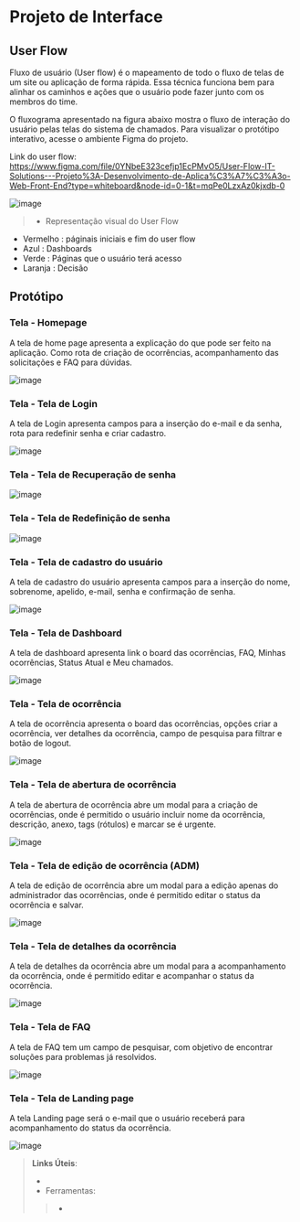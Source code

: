 
# Projeto de Interface

## User Flow

Fluxo de usuário (User flow) é o mapeamento de todo o fluxo de telas de um site ou aplicação de forma rápida. Essa técnica funciona bem para alinhar os caminhos e ações que o usuário pode fazer junto com os membros do time.

O fluxograma apresentado na figura abaixo mostra o fluxo de interação do usuário pelas telas do sistema de chamados. Para visualizar o protótipo interativo, acesse o ambiente Figma do projeto.

Link do user flow: https://www.figma.com/file/0YNbeE323cefjp1EcPMvO5/User-Flow-IT-Solutions---Projeto%3A-Desenvolvimento-de-Aplica%C3%A7%C3%A3o-Web-Front-End?type=whiteboard&node-id=0-1&t=mqPe0LzxAz0kjxdb-0

![image](https://github.com/ICEI-PUC-Minas-PMV-ADS/pmv-ads-2023-2-e1-proj-web-t5-it-solutions/assets/136030209/c28b9d56-4d10-4da9-acc7-b817d8ab7b30)

> - Representação visual do User Flow
* Vermelho : páginais iniciais e fim do user flow
* Azul : Dashboards
* Verde : Páginas que o usuário terá acesso
* Laranja : Decisão


## Protótipo

### Tela - Homepage

A tela de home page apresenta a explicação do que pode ser feito na aplicação. Como rota de criação de ocorrências, acompanhamento das solicitações e FAQ para dúvidas.

![image](https://github.com/ICEI-PUC-Minas-PMV-ADS/pmv-ads-2023-2-e1-proj-web-t5-it-solutions/assets/136030209/5058cc16-201a-43d1-ac4a-250c33b1cf45)

### Tela - Tela de Login

A tela de Login apresenta campos para a inserção do e-mail e da senha, rota para redefinir senha e criar cadastro.

![image](https://github.com/ICEI-PUC-Minas-PMV-ADS/pmv-ads-2023-2-e1-proj-web-t5-it-solutions/assets/136030209/c318ccc7-42c6-4cff-ae2e-3076404ce0bb)

### Tela - Tela de Recuperação de senha

![image](https://github.com/ICEI-PUC-Minas-PMV-ADS/pmv-ads-2023-2-e1-proj-web-t5-it-solutions/assets/136030209/e6051b70-5659-4d3e-8b98-a8e65f340afc)

### Tela - Tela de Redefinição de senha

![image](https://github.com/ICEI-PUC-Minas-PMV-ADS/pmv-ads-2023-2-e1-proj-web-t5-it-solutions/assets/136030209/18e7f7f1-0c6d-4171-8113-2d653fa7f7f5)

### Tela - Tela de cadastro do usuário

A tela de cadastro do usuário apresenta campos para a inserção do nome, sobrenome, apelido, e-mail, senha e confirmação de senha.

![image](https://github.com/ICEI-PUC-Minas-PMV-ADS/pmv-ads-2023-2-e1-proj-web-t5-it-solutions/assets/136030209/f56832a6-bd8a-42f1-a05f-e14ca755a4a4)

### Tela - Tela de Dashboard

A tela de dashboard apresenta link o board das ocorrências, FAQ, Minhas ocorrências, Status Atual e Meu chamados.

![image](https://github.com/ICEI-PUC-Minas-PMV-ADS/pmv-ads-2023-2-e1-proj-web-t5-it-solutions/assets/136030209/ac143e4f-2881-4e9e-8f68-332e6c98144c)

### Tela - Tela de ocorrência

A tela de ocorrência apresenta o board das ocorrências, opções criar a ocorrência, ver detalhes da ocorrência, campo de pesquisa para filtrar e botão de logout.

![image](https://github.com/ICEI-PUC-Minas-PMV-ADS/pmv-ads-2023-2-e1-proj-web-t5-it-solutions/assets/136030209/b6b541e0-3b1f-4085-a74e-8edfd91d6b38)

### Tela - Tela de abertura de ocorrência

A tela de abertura de ocorrência abre um modal para a criação de ocorrências, onde é permitido o usuário incluir nome da ocorrência, descrição, anexo, tags (rótulos) e marcar se é urgente.

![image](https://github.com/ICEI-PUC-Minas-PMV-ADS/pmv-ads-2023-2-e1-proj-web-t5-it-solutions/assets/136030209/4049d8d0-1122-49f8-ab05-1139c3db48ee)

### Tela - Tela de edição de ocorrência (ADM)

A tela de edição de ocorrência abre um modal para a edição apenas do administrador das ocorrências, onde é permitido editar o status da ocorrência e salvar.

![image](https://github.com/ICEI-PUC-Minas-PMV-ADS/pmv-ads-2023-2-e1-proj-web-t5-it-solutions/assets/136030209/ad7d39ef-2084-491c-a7ba-0f2e61384d1f)

### Tela - Tela de detalhes da ocorrência

A tela de detalhes da ocorrência abre um modal para a acompanhamento da ocorrência, onde é permitido editar e acompanhar o status da ocorrência.

![image](https://github.com/ICEI-PUC-Minas-PMV-ADS/pmv-ads-2023-2-e1-proj-web-t5-it-solutions/assets/136030209/730cc50a-3383-41b4-962d-60b602dc8b65)

### Tela - Tela de FAQ

A tela de FAQ tem um campo de pesquisar, com objetivo de encontrar soluções para problemas já resolvidos. 

![image](https://github.com/ICEI-PUC-Minas-PMV-ADS/pmv-ads-2023-2-e1-proj-web-t5-it-solutions/assets/136030209/6cf1b793-c96c-4234-a610-1b75bf4ed84f)

### Tela - Tela de Landing page

A tela Landing page será o e-mail que o usuário receberá para acompanhamento do status da ocorrência.

![image](https://github.com/ICEI-PUC-Minas-PMV-ADS/pmv-ads-2023-2-e1-proj-web-t5-it-solutions/assets/136030209/03a6b9d1-8fba-4e77-9e08-19402340587d)

> **Links Úteis**:
> - [Protótipos vs Wireframes]: https://www.figma.com/file/9asrITzj4O8bNsztSBcOF4/Prot%C3%B3tipo-IT-Solutions---Projeto%3A-Desenvolvimento-de-Aplica%C3%A7%C3%A3o-Web-Front-End?type=design&mode=design&t=mVJOUEmEtm5Ceo8H-0
>- Ferramentas:
>> - [Figma]: https://www.figma.com/file/0YNbeE323cefjp1EcPMvO5/User-Flow-IT-Solutions---Projeto%3A-Desenvolvimento-de-Aplica%C3%A7%C3%A3o-Web-Front-End?type=whiteboard&node-id=0-1&t=mqPe0LzxAz0kjxdb-0



